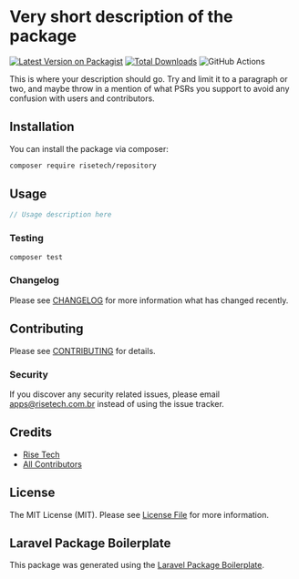 # Very short description of the package

[![Latest Version on Packagist](https://img.shields.io/packagist/v/risetech/repository.svg?style=flat-square)](https://packagist.org/packages/risetech/repository)
[![Total Downloads](https://img.shields.io/packagist/dt/risetech/repository.svg?style=flat-square)](https://packagist.org/packages/risetech/repository)
![GitHub Actions](https://github.com/risetech/repository/actions/workflows/main.yml/badge.svg)

This is where your description should go. Try and limit it to a paragraph or two, and maybe throw in a mention of what PSRs you support to avoid any confusion with users and contributors.

## Installation

You can install the package via composer:

```bash
composer require risetech/repository
```

## Usage

```php
// Usage description here
```

### Testing

```bash
composer test
```

### Changelog

Please see [CHANGELOG](CHANGELOG.md) for more information what has changed recently.

## Contributing

Please see [CONTRIBUTING](CONTRIBUTING.md) for details.

### Security

If you discover any security related issues, please email apps@risetech.com.br instead of using the issue tracker.

## Credits

-   [Rise Tech](https://github.com/risetech)
-   [All Contributors](../../contributors)

## License

The MIT License (MIT). Please see [License File](LICENSE.md) for more information.

## Laravel Package Boilerplate

This package was generated using the [Laravel Package Boilerplate](https://laravelpackageboilerplate.com).
